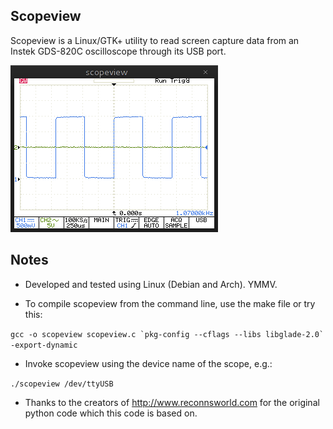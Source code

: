 ## Scopeview

Scopeview is a Linux/GTK+ utility to read screen capture data from an Instek GDS-820C oscilloscope through its USB port.

![](https://github.com/windsorschmidt/scopeview/raw/master/screenshot.png)

## Notes

* Developed and tested using Linux (Debian and Arch). YMMV.

* To compile scopeview from the command line, use the make file or try this:

```gcc -o scopeview scopeview.c `pkg-config --cflags --libs libglade-2.0` -export-dynamic```

* Invoke scopeview using the device name of the scope, e.g.:

```./scopeview /dev/ttyUSB```

* Thanks to the creators of http://www.reconnsworld.com for the original python code which this code is based on.
